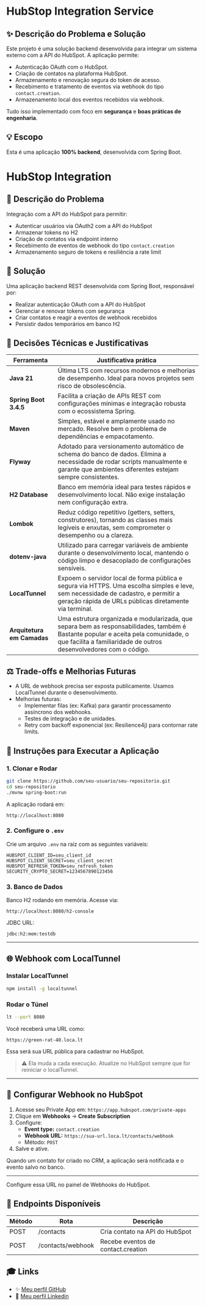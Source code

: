 # HubStop Integration Service

## ✨ Descrição do Problema e Solução
Este projeto é uma solução backend desenvolvida para integrar um sistema externo com a API do HubSpot. A aplicação permite:

- Autenticação OAuth com o HubSpot.
- Criação de contatos na plataforma HubSpot.
- Armazenamento e renovação segura do token de acesso.
- Recebimento e tratamento de eventos via webhook do tipo `contact.creation`.
- Armazenamento local dos eventos recebidos via webhook.

Tudo isso implementado com foco em **segurança** e **boas práticas de engenharia**.

## 💡 Escopo
Esta é uma aplicação **100% backend**, desenvolvida com Spring Boot.
# HubStop Integration

## 📌 Descrição do Problema
Integração com a API do HubSpot para permitir:
- Autenticar usuários via OAuth2 com a API do HubSpot
- Armazenar tokens no H2
- Criação de contatos via endpoint interno
- Recebimento de eventos de webhook do tipo `contact.creation`
- Armazenamento seguro de tokens e resiliência a rate limit

## 🎯 Solução
Uma aplicação backend REST desenvolvida com Spring Boot, responsável por:
- Realizar autenticação OAuth com a API do HubSpot
- Gerenciar e renovar tokens com segurança
- Criar contatos e reagir a eventos de webhook recebidos
- Persistir dados temporários em banco H2

## 🧠 Decisões Técnicas e Justificativas

| Ferramenta | Justificativa prática |
|-----------|------------------------|
| **Java 21** | Última LTS com recursos modernos e melhorias de desempenho. Ideal para novos projetos sem risco de obsolescência. |
| **Spring Boot 3.4.5** | Facilita a criação de APIs REST com configurações mínimas e integração robusta com o ecossistema Spring. |
| **Maven** | Simples, estável e amplamente usado no mercado. Resolve bem o problema de dependências e empacotamento. |
| **Flyway** | Adotado para versionamento automático de schema do banco de dados. Elimina a necessidade de rodar scripts manualmente e garante que ambientes diferentes estejam sempre consistentes.
| **H2 Database** | Banco em memória ideal para testes rápidos e desenvolvimento local. Não exige instalação nem configuração extra. |
| **Lombok** | Reduz código repetitivo (getters, setters, construtores), tornando as classes mais legíveis e enxutas, sem comprometer o desempenho ou a clareza. |
| **dotenv-java** | Utilizado para carregar variáveis de ambiente durante o desenvolvimento local, mantendo o código limpo e desacoplado de configurações sensíveis. |
| **LocalTunnel** | Expoem o servidor local de forma pública e segura via HTTPS. Uma escolha simples e leve, sem necessidade de cadastro, e permitir a geração rápida de URLs públicas diretamente via terminal.
| **Arquitetura em Camadas** | Uma estrutura organizada e modularizada, que separa bem as responsabilidades, também é Bastante popular e aceita pela comunidade, o que facilita a familiaridade de outros desenvolvedores com o código. |


## ⚖️ Trade-offs e Melhorias Futuras
- A URL de webhook precisa ser exposta publicamente. Usamos LocalTunnel durante o desenvolvimento.
- Melhorias futuras:
  - Implementar filas (ex: Kafka) para garantir processamento assíncrono dos webhooks.
  - Testes de integração e de unidades.
  - Retry com backoff exponencial (ex: Resilience4j) para contornar rate limits.

## 💼 Instruções para Executar a Aplicação

### 1. Clonar e Rodar
```bash
git clone https://github.com/seu-usuario/seu-repositorio.git
cd seu-repositorio
./mvnw spring-boot:run
```

A aplicação rodará em:
```
http://localhost:8080
```

### 2. Configure o `.env`
Crie um arquivo `.env` na raiz com as seguintes variáveis:
```
HUBSPOT_CLIENT_ID=seu_client_id
HUBSPOT_CLIENT_SECRET=seu_client_secret
HUBSPOT_REFRESH_TOKEN=seu_refresh_token
SECURITY_CRYPTO_SECRET=1234567890123456
```

### 3. Banco de Dados
Banco H2 rodando em memória.
Acesse via:
```
http://localhost:8080/h2-console
```
JDBC URL:
```
jdbc:h2:mem:testdb
```

---

## 🌐 Webhook com LocalTunnel

### Instalar LocalTunnel
```bash
npm install -g localtunnel
```

### Rodar o Túnel
```bash
lt --port 8080
```

Você receberá uma URL como:
```
https://green-rat-40.loca.lt
```
Essa será sua URL pública para cadastrar no HubSpot.

> ⚠️ Ela muda a cada execução. Atualize no HubSpot sempre que for reiniciar o localTunnel.

---

## 🔧 Configurar Webhook no HubSpot

1. Acesse seu Private App em: `https://app.hubspot.com/private-apps`
2. Clique em **Webhooks** → **Create Subscription**
3. Configure:
   - **Event type:** `contact.creation`
   - **Webhook URL:** `https://sua-url.loca.lt/contacts/webhook`
   - Método: `POST`
4. Salve e ative.

Quando um contato for criado no CRM, a aplicação será notificada e o evento salvo no banco.

---

Configure essa URL no painel de Webhooks do HubSpot.

## 🔗 Endpoints Disponíveis
| Método | Rota                | Descrição                          |
|--------|---------------------|-------------------------------------|
| POST   | /contacts           | Cria contato na API do HubSpot      |
| POST   | /contacts/webhook  | Recebe eventos de contact.creation  |

## 🎓 Links
- ✨ [Meu perfil GitHub](https://github.com/maykoncosta)
- 🔗 [Meu perfil Linkedin](https://linkedin.com/in/maykon-costa)



